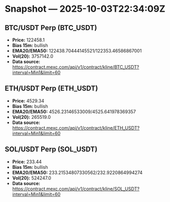 # Snapshot — 2025-10-03T22:34:09Z

## BTC/USDT Perp (BTC_USDT)
- **Price:** 122458.1
- **Bias 15m:** bullish
- **EMA20/EMA50:** 122438.70444145521/122353.46586867001
- **Vol(20):** 3757142.0
- **Data source:** https://contract.mexc.com/api/v1/contract/kline/BTC_USDT?interval=Min1&limit=60

## ETH/USDT Perp (ETH_USDT)
- **Price:** 4529.34
- **Bias 15m:** bullish
- **EMA20/EMA50:** 4526.23146533009/4525.641978369357
- **Vol(20):** 265519.0
- **Data source:** https://contract.mexc.com/api/v1/contract/kline/ETH_USDT?interval=Min1&limit=60

## SOL/USDT Perp (SOL_USDT)
- **Price:** 233.44
- **Bias 15m:** bullish
- **EMA20/EMA50:** 233.21534807330562/232.9220864994274
- **Vol(20):** 524247.0
- **Data source:** https://contract.mexc.com/api/v1/contract/kline/SOL_USDT?interval=Min1&limit=60
